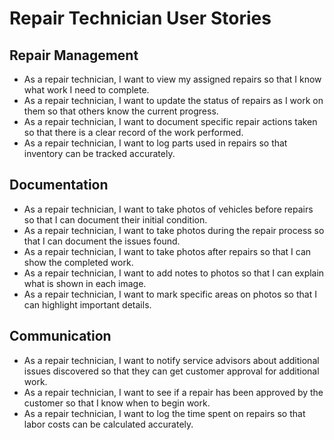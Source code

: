 # Repair Technician User Stories

## Repair Management
- As a repair technician, I want to view my assigned repairs so that I know what work I need to complete.
- As a repair technician, I want to update the status of repairs as I work on them so that others know the current progress.
- As a repair technician, I want to document specific repair actions taken so that there is a clear record of the work performed.
- As a repair technician, I want to log parts used in repairs so that inventory can be tracked accurately.

## Documentation
- As a repair technician, I want to take photos of vehicles before repairs so that I can document their initial condition.
- As a repair technician, I want to take photos during the repair process so that I can document the issues found.
- As a repair technician, I want to take photos after repairs so that I can show the completed work.
- As a repair technician, I want to add notes to photos so that I can explain what is shown in each image.
- As a repair technician, I want to mark specific areas on photos so that I can highlight important details.

## Communication
- As a repair technician, I want to notify service advisors about additional issues discovered so that they can get customer approval for additional work.
- As a repair technician, I want to see if a repair has been approved by the customer so that I know when to begin work.
- As a repair technician, I want to log the time spent on repairs so that labor costs can be calculated accurately.
